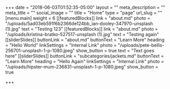 +++
date = "2018-06-03T01:52:35-05:00"
layout = ""
meta_description = ""
meta_title = ""
social_image = ""
title = "Home"
type = "page"
url_slug = ""
[menu.main]
weight = 6
[[featuredBlocks]]
link = "about.md"
photo = "/uploads/5ad03eb591f6b2366de124bb_ian-dooley-347970-unsplash (1).jpg"
text = "Testing 123"
[[featuredBlocks]]
link = "about.md"
photo = "/uploads/kristina-bratko-527517-unsplash (1).jpg"
text = "Testing again"
[[sliderSlides]]
buttonLink = "about.md"
buttonText = "Learn More"
heading = "Hello World"
linkSettings = "Internal Link"
photo = "/uploads/pete-bellis-256701-unsplash-1-p-1080.jpeg"
show_button = true
text = "Text goes here"
[[sliderSlides]]
buttonLink = "subcategories/jackets.md"
buttonText = "Learn More"
heading = "Hello Again"
linkSettings = "Internal Link"
photo = "/uploads/hipster-mum-236831-unsplash-1-p-1080.jpeg"
show_button = true

+++
